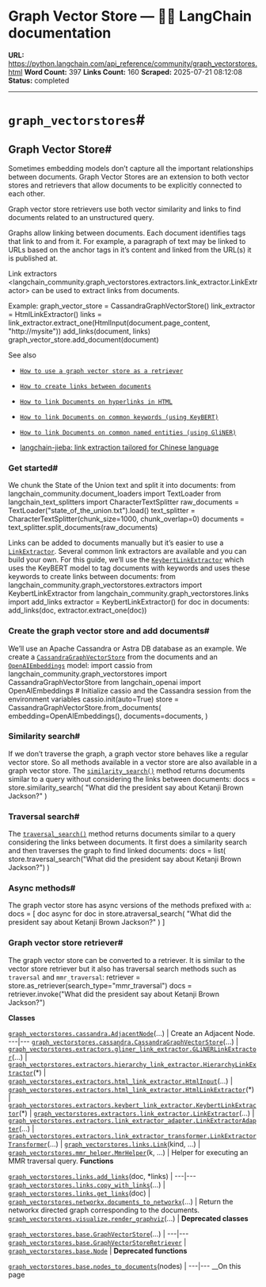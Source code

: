 # Graph Vector Store — 🦜🔗 LangChain  documentation

**URL:** https://python.langchain.com/api_reference/community/graph_vectorstores.html
**Word Count:** 397
**Links Count:** 160
**Scraped:** 2025-07-21 08:12:08
**Status:** completed

---

# `graph_vectorstores`\#

## Graph Vector Store\#

Sometimes embedding models don’t capture all the important relationships between documents. Graph Vector Stores are an extension to both vector stores and retrievers that allow documents to be explicitly connected to each other.

Graph vector store retrievers use both vector similarity and links to find documents related to an unstructured query.

Graphs allow linking between documents. Each document identifies tags that link to and from it. For example, a paragraph of text may be linked to URLs based on the anchor tags in it’s content and linked from the URL\(s\) it is published at.

Link extractors <langchain\_community.graph\_vectorstores.extractors.link\_extractor.LinkExtractor> can be used to extract links from documents.

Example:               graph_vector_store = CassandraGraphVectorStore()     link_extractor = HtmlLinkExtractor()     links = link_extractor.extract_one(HtmlInput(document.page_content, "http://mysite"))     add_links(document, links)     graph_vector_store.add_document(document)     

See also

  * [`How to use a graph vector store as a retriever`](https://python.langchain.com/api_reference/community/graph_vectorstores/langchain_community.graph_vectorstores.base.GraphVectorStoreRetriever.html#langchain_community.graph_vectorstores.base.GraphVectorStoreRetriever "langchain_community.graph_vectorstores.base.GraphVectorStoreRetriever")

  * [`How to create links between documents`](https://python.langchain.com/api_reference/community/graph_vectorstores/langchain_community.graph_vectorstores.links.Link.html#langchain_community.graph_vectorstores.links.Link "langchain_community.graph_vectorstores.links.Link")

  * [`How to link Documents on hyperlinks in HTML`](https://python.langchain.com/api_reference/community/graph_vectorstores/langchain_community.graph_vectorstores.extractors.html_link_extractor.HtmlLinkExtractor.html#langchain_community.graph_vectorstores.extractors.html_link_extractor.HtmlLinkExtractor "langchain_community.graph_vectorstores.extractors.html_link_extractor.HtmlLinkExtractor")

  * [`How to link Documents on common keywords (using KeyBERT)`](https://python.langchain.com/api_reference/community/graph_vectorstores/langchain_community.graph_vectorstores.extractors.keybert_link_extractor.KeybertLinkExtractor.html#langchain_community.graph_vectorstores.extractors.keybert_link_extractor.KeybertLinkExtractor "langchain_community.graph_vectorstores.extractors.keybert_link_extractor.KeybertLinkExtractor")

  * [`How to link Documents on common named entities (using GliNER)`](https://python.langchain.com/api_reference/community/graph_vectorstores/langchain_community.graph_vectorstores.extractors.gliner_link_extractor.GLiNERLinkExtractor.html#langchain_community.graph_vectorstores.extractors.gliner_link_extractor.GLiNERLinkExtractor "langchain_community.graph_vectorstores.extractors.gliner_link_extractor.GLiNERLinkExtractor")

  * [langchain-jieba: link extraction tailored for Chinese language](https://github.com/cqzyys/langchain-jieba)

### Get started\#

We chunk the State of the Union text and split it into documents:               from langchain_community.document_loaders import TextLoader     from langchain_text_splitters import CharacterTextSplitter          raw_documents = TextLoader("state_of_the_union.txt").load()     text_splitter = CharacterTextSplitter(chunk_size=1000, chunk_overlap=0)     documents = text_splitter.split_documents(raw_documents)     

Links can be added to documents manually but it’s easier to use a [`LinkExtractor`](https://python.langchain.com/api_reference/community/graph_vectorstores/langchain_community.graph_vectorstores.extractors.link_extractor.LinkExtractor.html#langchain_community.graph_vectorstores.extractors.link_extractor.LinkExtractor "langchain_community.graph_vectorstores.extractors.link_extractor.LinkExtractor"). Several common link extractors are available and you can build your own. For this guide, we’ll use the [`KeybertLinkExtractor`](https://python.langchain.com/api_reference/community/graph_vectorstores/langchain_community.graph_vectorstores.extractors.keybert_link_extractor.KeybertLinkExtractor.html#langchain_community.graph_vectorstores.extractors.keybert_link_extractor.KeybertLinkExtractor "langchain_community.graph_vectorstores.extractors.keybert_link_extractor.KeybertLinkExtractor") which uses the KeyBERT model to tag documents with keywords and uses these keywords to create links between documents:               from langchain_community.graph_vectorstores.extractors import KeybertLinkExtractor     from langchain_community.graph_vectorstores.links import add_links          extractor = KeybertLinkExtractor()          for doc in documents:         add_links(doc, extractor.extract_one(doc))     

### Create the graph vector store and add documents\#

We’ll use an Apache Cassandra or Astra DB database as an example. We create a [`CassandraGraphVectorStore`](https://python.langchain.com/api_reference/community/graph_vectorstores/langchain_community.graph_vectorstores.cassandra.CassandraGraphVectorStore.html#langchain_community.graph_vectorstores.cassandra.CassandraGraphVectorStore "langchain_community.graph_vectorstores.cassandra.CassandraGraphVectorStore") from the documents and an [`OpenAIEmbeddings`](https://python.langchain.com/api_reference/openai/embeddings/langchain_openai.embeddings.base.OpenAIEmbeddings.html#langchain_openai.embeddings.base.OpenAIEmbeddings "langchain_openai.embeddings.base.OpenAIEmbeddings") model:               import cassio     from langchain_community.graph_vectorstores import CassandraGraphVectorStore     from langchain_openai import OpenAIEmbeddings          # Initialize cassio and the Cassandra session from the environment variables     cassio.init(auto=True)          store = CassandraGraphVectorStore.from_documents(         embedding=OpenAIEmbeddings(),         documents=documents,     )     

### Similarity search\#

If we don’t traverse the graph, a graph vector store behaves like a regular vector store. So all methods available in a vector store are also available in a graph vector store. The [`similarity_search()`](https://python.langchain.com/api_reference/community/graph_vectorstores/langchain_community.graph_vectorstores.base.GraphVectorStore.html#langchain_community.graph_vectorstores.base.GraphVectorStore.similarity_search "langchain_community.graph_vectorstores.base.GraphVectorStore.similarity_search") method returns documents similar to a query without considering the links between documents:               docs = store.similarity_search(         "What did the president say about Ketanji Brown Jackson?"     )     

### Traversal search\#

The [`traversal_search()`](https://python.langchain.com/api_reference/community/graph_vectorstores/langchain_community.graph_vectorstores.base.GraphVectorStore.html#langchain_community.graph_vectorstores.base.GraphVectorStore.traversal_search "langchain_community.graph_vectorstores.base.GraphVectorStore.traversal_search") method returns documents similar to a query considering the links between documents. It first does a similarity search and then traverses the graph to find linked documents:               docs = list(         store.traversal_search("What did the president say about Ketanji Brown Jackson?")     )     

### Async methods\#

The graph vector store has async versions of the methods prefixed with `a`:               docs = [         doc         async for doc in store.atraversal_search(             "What did the president say about Ketanji Brown Jackson?"         )     ]     

### Graph vector store retriever\#

The graph vector store can be converted to a retriever. It is similar to the vector store retriever but it also has traversal search methods such as `traversal` and `mmr_traversal`:               retriever = store.as_retriever(search_type="mmr_traversal")     docs = retriever.invoke("What did the president say about Ketanji Brown Jackson?")     

**Classes**

[`graph_vectorstores.cassandra.AdjacentNode`](https://python.langchain.com/api_reference/community/graph_vectorstores/langchain_community.graph_vectorstores.cassandra.AdjacentNode.html#langchain_community.graph_vectorstores.cassandra.AdjacentNode "langchain_community.graph_vectorstores.cassandra.AdjacentNode")\(...\) | Create an Adjacent Node.   ---|---   [`graph_vectorstores.cassandra.CassandraGraphVectorStore`](https://python.langchain.com/api_reference/community/graph_vectorstores/langchain_community.graph_vectorstores.cassandra.CassandraGraphVectorStore.html#langchain_community.graph_vectorstores.cassandra.CassandraGraphVectorStore "langchain_community.graph_vectorstores.cassandra.CassandraGraphVectorStore")\(...\) |    [`graph_vectorstores.extractors.gliner_link_extractor.GLiNERLinkExtractor`](https://python.langchain.com/api_reference/community/graph_vectorstores/langchain_community.graph_vectorstores.extractors.gliner_link_extractor.GLiNERLinkExtractor.html#langchain_community.graph_vectorstores.extractors.gliner_link_extractor.GLiNERLinkExtractor "langchain_community.graph_vectorstores.extractors.gliner_link_extractor.GLiNERLinkExtractor")\(...\) |    [`graph_vectorstores.extractors.hierarchy_link_extractor.HierarchyLinkExtractor`](https://python.langchain.com/api_reference/community/graph_vectorstores/langchain_community.graph_vectorstores.extractors.hierarchy_link_extractor.HierarchyLinkExtractor.html#langchain_community.graph_vectorstores.extractors.hierarchy_link_extractor.HierarchyLinkExtractor "langchain_community.graph_vectorstores.extractors.hierarchy_link_extractor.HierarchyLinkExtractor")\(\*\) |    [`graph_vectorstores.extractors.html_link_extractor.HtmlInput`](https://python.langchain.com/api_reference/community/graph_vectorstores/langchain_community.graph_vectorstores.extractors.html_link_extractor.HtmlInput.html#langchain_community.graph_vectorstores.extractors.html_link_extractor.HtmlInput "langchain_community.graph_vectorstores.extractors.html_link_extractor.HtmlInput")\(...\) |    [`graph_vectorstores.extractors.html_link_extractor.HtmlLinkExtractor`](https://python.langchain.com/api_reference/community/graph_vectorstores/langchain_community.graph_vectorstores.extractors.html_link_extractor.HtmlLinkExtractor.html#langchain_community.graph_vectorstores.extractors.html_link_extractor.HtmlLinkExtractor "langchain_community.graph_vectorstores.extractors.html_link_extractor.HtmlLinkExtractor")\(\*\) |    [`graph_vectorstores.extractors.keybert_link_extractor.KeybertLinkExtractor`](https://python.langchain.com/api_reference/community/graph_vectorstores/langchain_community.graph_vectorstores.extractors.keybert_link_extractor.KeybertLinkExtractor.html#langchain_community.graph_vectorstores.extractors.keybert_link_extractor.KeybertLinkExtractor "langchain_community.graph_vectorstores.extractors.keybert_link_extractor.KeybertLinkExtractor")\(\*\) |    [`graph_vectorstores.extractors.link_extractor.LinkExtractor`](https://python.langchain.com/api_reference/community/graph_vectorstores/langchain_community.graph_vectorstores.extractors.link_extractor.LinkExtractor.html#langchain_community.graph_vectorstores.extractors.link_extractor.LinkExtractor "langchain_community.graph_vectorstores.extractors.link_extractor.LinkExtractor")\(...\) |    [`graph_vectorstores.extractors.link_extractor_adapter.LinkExtractorAdapter`](https://python.langchain.com/api_reference/community/graph_vectorstores/langchain_community.graph_vectorstores.extractors.link_extractor_adapter.LinkExtractorAdapter.html#langchain_community.graph_vectorstores.extractors.link_extractor_adapter.LinkExtractorAdapter "langchain_community.graph_vectorstores.extractors.link_extractor_adapter.LinkExtractorAdapter")\(...\) |    [`graph_vectorstores.extractors.link_extractor_transformer.LinkExtractorTransformer`](https://python.langchain.com/api_reference/community/graph_vectorstores/langchain_community.graph_vectorstores.extractors.link_extractor_transformer.LinkExtractorTransformer.html#langchain_community.graph_vectorstores.extractors.link_extractor_transformer.LinkExtractorTransformer "langchain_community.graph_vectorstores.extractors.link_extractor_transformer.LinkExtractorTransformer")\(...\) |    [`graph_vectorstores.links.Link`](https://python.langchain.com/api_reference/community/graph_vectorstores/langchain_community.graph_vectorstores.links.Link.html#langchain_community.graph_vectorstores.links.Link "langchain_community.graph_vectorstores.links.Link")\(kind, ...\) |    [`graph_vectorstores.mmr_helper.MmrHelper`](https://python.langchain.com/api_reference/community/graph_vectorstores/langchain_community.graph_vectorstores.mmr_helper.MmrHelper.html#langchain_community.graph_vectorstores.mmr_helper.MmrHelper "langchain_community.graph_vectorstores.mmr_helper.MmrHelper")\(k, ...\) | Helper for executing an MMR traversal query.      **Functions**

[`graph_vectorstores.links.add_links`](https://python.langchain.com/api_reference/community/graph_vectorstores/langchain_community.graph_vectorstores.links.add_links.html#langchain_community.graph_vectorstores.links.add_links "langchain_community.graph_vectorstores.links.add_links")\(doc, \*links\) |    ---|---   [`graph_vectorstores.links.copy_with_links`](https://python.langchain.com/api_reference/community/graph_vectorstores/langchain_community.graph_vectorstores.links.copy_with_links.html#langchain_community.graph_vectorstores.links.copy_with_links "langchain_community.graph_vectorstores.links.copy_with_links")\(...\) |    [`graph_vectorstores.links.get_links`](https://python.langchain.com/api_reference/community/graph_vectorstores/langchain_community.graph_vectorstores.links.get_links.html#langchain_community.graph_vectorstores.links.get_links "langchain_community.graph_vectorstores.links.get_links")\(doc\) |    [`graph_vectorstores.networkx.documents_to_networkx`](https://python.langchain.com/api_reference/community/graph_vectorstores/langchain_community.graph_vectorstores.networkx.documents_to_networkx.html#langchain_community.graph_vectorstores.networkx.documents_to_networkx "langchain_community.graph_vectorstores.networkx.documents_to_networkx")\(...\) | Return the networkx directed graph corresponding to the documents.   [`graph_vectorstores.visualize.render_graphviz`](https://python.langchain.com/api_reference/community/graph_vectorstores/langchain_community.graph_vectorstores.visualize.render_graphviz.html#langchain_community.graph_vectorstores.visualize.render_graphviz "langchain_community.graph_vectorstores.visualize.render_graphviz")\(...\) |       **Deprecated classes**

[`graph_vectorstores.base.GraphVectorStore`](https://python.langchain.com/api_reference/community/graph_vectorstores/langchain_community.graph_vectorstores.base.GraphVectorStore.html#langchain_community.graph_vectorstores.base.GraphVectorStore "langchain_community.graph_vectorstores.base.GraphVectorStore")\(...\) |    ---|---   [`graph_vectorstores.base.GraphVectorStoreRetriever`](https://python.langchain.com/api_reference/community/graph_vectorstores/langchain_community.graph_vectorstores.base.GraphVectorStoreRetriever.html#langchain_community.graph_vectorstores.base.GraphVectorStoreRetriever "langchain_community.graph_vectorstores.base.GraphVectorStoreRetriever") |    [`graph_vectorstores.base.Node`](https://python.langchain.com/api_reference/community/graph_vectorstores/langchain_community.graph_vectorstores.base.Node.html#langchain_community.graph_vectorstores.base.Node "langchain_community.graph_vectorstores.base.Node") |       **Deprecated functions**

[`graph_vectorstores.base.nodes_to_documents`](https://python.langchain.com/api_reference/community/graph_vectorstores/langchain_community.graph_vectorstores.base.nodes_to_documents.html#langchain_community.graph_vectorstores.base.nodes_to_documents "langchain_community.graph_vectorstores.base.nodes_to_documents")\(nodes\) |    ---|---      __On this page